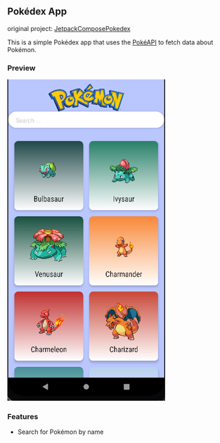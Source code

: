 ## Pokédex App 
original project: [JetpackComposePokedex](https://github.com/philipplackner/JetpackComposePokedex/tree/master)

This is a simple Pokédex app that uses the [PokéAPI](https://pokeapi.co/) to fetch data about Pokémon.

### Preview

![img.png](imgPtr/img.png)

### Features

- Search for Pokémon by name